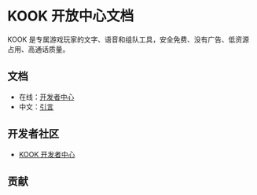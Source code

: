 # KOOK 开放中心文档

KOOK 是专属游戏玩家的文字、语音和组队工具，安全免费、没有广告、低资源占用、高通话质量。

## 文档

- 在线：[开发者中心](https://developer.kookapp.cn/doc/reference)
- 中文：[引言](/docs/zh-cn/reference.md)

## 开发者社区

- [KOOK 开发者中心](https://kook.top/cwznfo)

## 贡献
